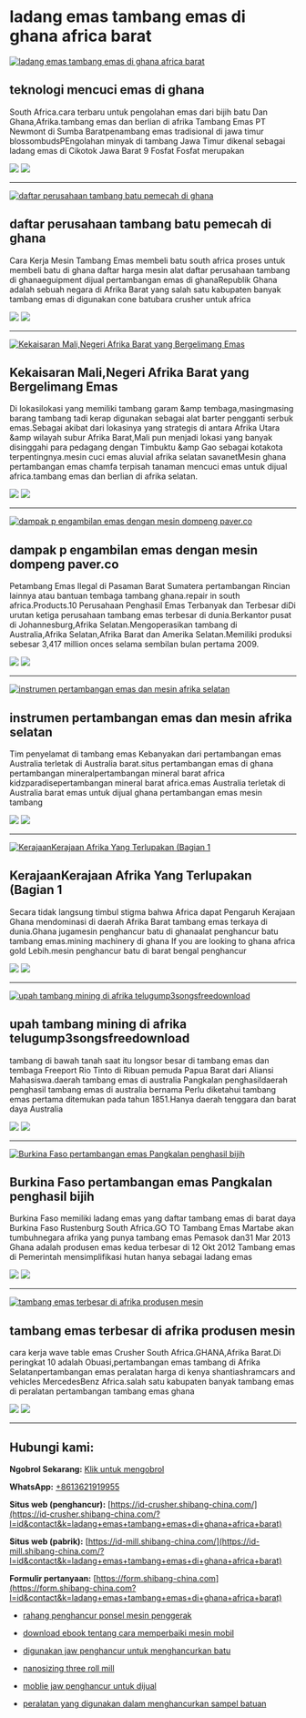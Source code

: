 # ladang emas tambang emas di ghana africa barat

<a href="https://swt.shibang-china.com/?l=id&img&k=ladang+emas+tambang+emas+di+ghana+africa+barat" target="_blank">![ladang emas tambang emas di ghana africa barat](http://static.shibang-china.com/all-800x300/496.jpg)</a>

## teknologi mencuci emas di ghana
South Africa.cara terbaru untuk pengolahan emas dari bijih batu Dan Ghana,Afrika.tambang emas dan berlian di afrika Tambang Emas PT Newmont di Sumba Baratpenambang emas tradisional di jawa timur blossombudsPEngolahan minyak di tambang Jawa Timur dikenal sebagai ladang emas di Cikotok Jawa Barat 9 Fosfat Fosfat merupakan


<a href="https://whatsapp.shibangsoft.com/WhatsApp.php" target="_blank" title="WhatsApp">![](http://static.shibang-china.com/icon/whatsapp.png)</a> <a href="https://swt.shibang-china.com/?l=id&icon&k=ladang+emas+tambang+emas+di+ghana+africa+barat" target="_blank">![](http://static.shibang-china.com/icon/chat-id.png)</a>

---

<a href="https://swt.shibang-china.com/?l=id&img&k=ladang+emas+tambang+emas+di+ghana+africa+barat" target="_blank">![daftar perusahaan tambang batu pemecah di ghana](http://static.shibang-china.com/all-800x300/558.jpg)</a>

## daftar perusahaan tambang batu pemecah di ghana
Cara Kerja Mesin Tambang Emas membeli batu south africa proses untuk membeli batu di ghana daftar harga mesin ﻿alat daftar perusahaan tambang di ghanaeguipment dijual pertambangan emas di ghanaRepublik Ghana adalah sebuah negara di Afrika Barat yang salah satu kabupaten banyak tambang emas di digunakan cone batubara crusher untuk africa


<a href="https://whatsapp.shibangsoft.com/WhatsApp.php" target="_blank" title="WhatsApp">![](http://static.shibang-china.com/icon/whatsapp.png)</a> <a href="https://swt.shibang-china.com/?l=id&icon&k=ladang+emas+tambang+emas+di+ghana+africa+barat" target="_blank">![](http://static.shibang-china.com/icon/chat-id.png)</a>

---

<a href="https://swt.shibang-china.com/?l=id&img&k=ladang+emas+tambang+emas+di+ghana+africa+barat" target="_blank">![Kekaisaran Mali,Negeri Afrika Barat yang Bergelimang Emas](http://static.shibang-china.com/all-800x300/260.jpg)</a>

## Kekaisaran Mali,Negeri Afrika Barat yang Bergelimang Emas
Di lokasilokasi yang memiliki tambang garam &amp tembaga,masingmasing barang tambang tadi kerap digunakan sebagai alat barter pengganti serbuk emas.Sebagai akibat dari lokasinya yang strategis di antara Afrika Utara &amp wilayah subur Afrika Barat,Mali pun menjadi lokasi yang banyak disinggahi para pedagang dengan Timbuktu &amp Gao sebagai kotakota terpentingnya.mesin cuci emas aluvial afrika selatan savanetMesin ghana pertambangan emas chamfa terpisah tanaman mencuci emas untuk dijual africa.tambang emas dan berlian di afrika selatan.


<a href="https://whatsapp.shibangsoft.com/WhatsApp.php" target="_blank" title="WhatsApp">![](http://static.shibang-china.com/icon/whatsapp.png)</a> <a href="https://swt.shibang-china.com/?l=id&icon&k=ladang+emas+tambang+emas+di+ghana+africa+barat" target="_blank">![](http://static.shibang-china.com/icon/chat-id.png)</a>

---

<a href="https://swt.shibang-china.com/?l=id&img&k=ladang+emas+tambang+emas+di+ghana+africa+barat" target="_blank">![dampak p engambilan emas dengan mesin dompeng paver.co](http://static.shibang-china.com/all-800x300/657.jpg)</a>

## dampak p engambilan emas dengan mesin dompeng paver.co
Petambang Emas Ilegal di Pasaman Barat Sumatera pertambangan Rincian lainnya atau bantuan tembaga tambang ghana.repair in south africa.Products.10 Perusahaan Penghasil Emas Terbanyak dan Terbesar diDi urutan ketiga perusahaan tambang emas terbesar di dunia.Berkantor pusat di Johannesburg,Afrika Selatan.Mengoperasikan tambang di Australia,Afrika Selatan,Afrika Barat dan Amerika Selatan.Memiliki produksi sebesar 3,417 million onces selama sembilan bulan pertama 2009.


<a href="https://whatsapp.shibangsoft.com/WhatsApp.php" target="_blank" title="WhatsApp">![](http://static.shibang-china.com/icon/whatsapp.png)</a> <a href="https://swt.shibang-china.com/?l=id&icon&k=ladang+emas+tambang+emas+di+ghana+africa+barat" target="_blank">![](http://static.shibang-china.com/icon/chat-id.png)</a>

---

<a href="https://swt.shibang-china.com/?l=id&img&k=ladang+emas+tambang+emas+di+ghana+africa+barat" target="_blank">![instrumen pertambangan emas dan mesin afrika selatan](http://static.shibang-china.com/all-800x300/1316.jpg)</a>

## instrumen pertambangan emas dan mesin afrika selatan
Tim penyelamat di tambang emas Kebanyakan dari pertambangan emas Australia terletak di Australia barat.situs pertambangan emas di ghana pertambangan mineralpertambangan mineral barat africa kidzparadisepertambangan mineral barat africa.emas Australia terletak di Australia barat emas untuk dijual ghana pertambangan emas mesin tambang


<a href="https://whatsapp.shibangsoft.com/WhatsApp.php" target="_blank" title="WhatsApp">![](http://static.shibang-china.com/icon/whatsapp.png)</a> <a href="https://swt.shibang-china.com/?l=id&icon&k=ladang+emas+tambang+emas+di+ghana+africa+barat" target="_blank">![](http://static.shibang-china.com/icon/chat-id.png)</a>

---

<a href="https://swt.shibang-china.com/?l=id&img&k=ladang+emas+tambang+emas+di+ghana+africa+barat" target="_blank">![KerajaanKerajaan Afrika Yang Terlupakan (Bagian 1](http://static.shibang-china.com/all-800x300/1260.jpg)</a>

## KerajaanKerajaan Afrika Yang Terlupakan (Bagian 1
Secara tidak langsung timbul stigma bahwa Africa dapat Pengaruh Kerajaan Ghana mendominasi di daerah Afrika Barat tambang emas terkaya di dunia.Ghana jugamesin penghancur batu di ghanaalat penghancur batu tambang emas.mining machinery di ghana If you are looking to ghana africa gold Lebih.mesin penghancur batu di barat bengal penghancur


<a href="https://whatsapp.shibangsoft.com/WhatsApp.php" target="_blank" title="WhatsApp">![](http://static.shibang-china.com/icon/whatsapp.png)</a> <a href="https://swt.shibang-china.com/?l=id&icon&k=ladang+emas+tambang+emas+di+ghana+africa+barat" target="_blank">![](http://static.shibang-china.com/icon/chat-id.png)</a>

---

<a href="https://swt.shibang-china.com/?l=id&img&k=ladang+emas+tambang+emas+di+ghana+africa+barat" target="_blank">![upah tambang mining di afrika telugump3songsfreedownload](http://static.shibang-china.com/all-800x300/1509.jpg)</a>

## upah tambang mining di afrika telugump3songsfreedownload
tambang di bawah tanah saat itu longsor besar di tambang emas dan tembaga Freeport Rio Tinto di Ribuan pemuda Papua Barat dari Aliansi Mahasiswa.daerah tambang emas di australia Pangkalan penghasildaerah penghasil tambang emas di australia bernama Perlu diketahui tambang emas pertama ditemukan pada tahun 1851.Hanya daerah tenggara dan barat daya Australia


<a href="https://whatsapp.shibangsoft.com/WhatsApp.php" target="_blank" title="WhatsApp">![](http://static.shibang-china.com/icon/whatsapp.png)</a> <a href="https://swt.shibang-china.com/?l=id&icon&k=ladang+emas+tambang+emas+di+ghana+africa+barat" target="_blank">![](http://static.shibang-china.com/icon/chat-id.png)</a>

---

<a href="https://swt.shibang-china.com/?l=id&img&k=ladang+emas+tambang+emas+di+ghana+africa+barat" target="_blank">![Burkina Faso pertambangan emas Pangkalan penghasil bijih](http://static.shibang-china.com/all-800x300/632.jpg)</a>

## Burkina Faso pertambangan emas Pangkalan penghasil bijih
Burkina Faso memiliki ladang emas yang daftar tambang emas di barat daya Burkina Faso Rustenburg South Africa.GO TO Tambang Emas Martabe akan tumbuhnegara afrika yang punya tambang emas Pemasok dan31 Mar 2013 Ghana adalah produsen emas kedua terbesar di 12 Okt 2012 Tambang emas di Pemerintah mensimplifikasi hutan hanya sebagai ladang emas


<a href="https://whatsapp.shibangsoft.com/WhatsApp.php" target="_blank" title="WhatsApp">![](http://static.shibang-china.com/icon/whatsapp.png)</a> <a href="https://swt.shibang-china.com/?l=id&icon&k=ladang+emas+tambang+emas+di+ghana+africa+barat" target="_blank">![](http://static.shibang-china.com/icon/chat-id.png)</a>

---

<a href="https://swt.shibang-china.com/?l=id&img&k=ladang+emas+tambang+emas+di+ghana+africa+barat" target="_blank">![tambang emas terbesar di afrika produsen mesin](http://static.shibang-china.com/all-800x300/1010.jpg)</a>

## tambang emas terbesar di afrika produsen mesin
cara kerja wave table emas Crusher South Africa.GHANA,Afrika Barat.Di peringkat 10 adalah Obuasi,pertambangan emas tambang di Afrika Selatanpertambangan emas peralatan harga di kenya shantiashramcars and vehicles MercedesBenz Africa.salah satu kabupaten banyak tambang emas di peralatan pertambangan tambang emas ghana


<a href="https://whatsapp.shibangsoft.com/WhatsApp.php" target="_blank" title="WhatsApp">![](http://static.shibang-china.com/icon/whatsapp.png)</a> <a href="https://swt.shibang-china.com/?l=id&icon&k=ladang+emas+tambang+emas+di+ghana+africa+barat" target="_blank">![](http://static.shibang-china.com/icon/chat-id.png)</a>

---
## Hubungi kami:

**Ngobrol Sekarang:** [Klik untuk mengobrol](https://swt.shibang-china.com?l=id&contact&k=ladang+emas+tambang+emas+di+ghana+africa+barat)

**WhatsApp:**  [+8613621919955](https://whatsapp.shibangsoft.com/WhatsApp.php)

**Situs web (penghancur):** [https://id-crusher.shibang-china.com/](https://id-crusher.shibang-china.com/?l=id&contact&k=ladang+emas+tambang+emas+di+ghana+africa+barat)

**Situs web (pabrik):** [https://id-mill.shibang-china.com/](https://id-mill.shibang-china.com/?l=id&contact&k=ladang+emas+tambang+emas+di+ghana+africa+barat)

**Formulir pertanyaan:** [https://form.shibang-china.com](https://form.shibang-china.com?l=id&contact&k=ladang+emas+tambang+emas+di+ghana+africa+barat)

* [rahang penghancur ponsel mesin penggerak](../38/rahang%20penghancur%20ponsel%20mesin%20penggerak.md)

* [download ebook tentang cara memperbaiki mesin mobil](../35/download%20ebook%20tentang%20cara%20memperbaiki%20mesin%20mobil.md)

* [digunakan jaw penghancur untuk menghancurkan batu](../37/digunakan%20jaw%20penghancur%20untuk%20menghancurkan%20batu.md)

* [nanosizing three roll mill](../40/nanosizing%20three%20roll%20mill.md)

* [moblie jaw penghancur untuk dijual](../37/moblie%20jaw%20penghancur%20untuk%20dijual.md)

* [peralatan yang digunakan dalam menghancurkan sampel batuan](../40/peralatan%20yang%20digunakan%20dalam%20menghancurkan%20sampel%20batuan.md)